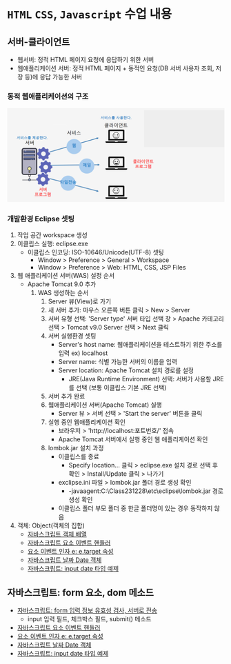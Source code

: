 # `HTML` `CSS`, `Javascript` 수업 내용


## 서버-클라이언트

- 웹서버: 정적 HTML 페이지 요청에 응답하기 위한 서버
- 웹애플리케이션 서버: 정적 HTML 페이지 + 동적인 요청(DB 서버 사용자 조회, 저장 등)에 응답 가능한 서버

### 동적 웹애플리케이션의 구조

![Client Server Image](images/client_server.png)

### 개발환경 Eclipse 셋팅

1. 작업 공간 workspace 생성
2. 이클립스 실행: eclipse.exe
    - 이클립스 인코딩: ISO-10646/Unicode(UTF-8) 셋팅
        - Window > Preference > General > Workspace
        - Window > Preference > Web: HTML, CSS, JSP Files
3. 웹 애플리케이션 서버(WAS) 설정 순서
    - Apache Tomcat 9.0 추가
        1. WAS 생성하는 순서
            1. Server 뷰(View)로 가기
            2. 새 서버 추가: 마우스 오른쪽 버튼 클릭 > New > Server
            3. 서버 유형 선택: 'Server type' 서버 타입 선택 창 > Apache 카테고리 선택 > Tomcat v9.0 Server 선택 > Next 클릭
            4. 서버 실행환경 셋팅
                - Server's host name: 웹애플리케이션을 테스트하기 위한 주소를 입력 ex) localhost
                - Server name: 식별 가능한 서버의 이름을 입력
                - Server location: Apache Tomcat 설치 경로를 설정
                    - JRE(Java Runtime Environment) 선택: 서버가 사용할 JRE를 선택 (보통 이클립스 기본 JRE 선택)
            5. 서버 추가 완료
            6. 웹애플리케이션 서버(Apache Tomcat) 실행
                - Server 뷰 > 서버 선택 > 'Start the server' 버튼을 클릭
            7. 실행 중인 웹애플리케이션 확인
                - 브라우저 > 'http://localhost:포트번호/' 접속
                - Apache Tomcat 서버에서 실행 중인 웹 애플리케이션 확인
            8. lombok.jar 설치 과정
                - 이클립스를 종료
                    - Specify location... 클릭 >  eclipse.exe 설치 경로 선택 후 확인 > Install/Update 클릭 > 나가기
                - exclipse.ini 파일 > lombok.jar 폴더 경로 생성 확인
                    - -javaagent:C:\Class231228\etc\eclipse\lombok.jar 경로 생성 확인
                - 이클립스 폴더 부모 폴더 중 한글 폴더명이 있는 경우 동작하지 않음
4. 객체: Object(객체의 집합)
    - [자바스크립트 객체 배열](day5_js/20_object.html)
    - [자바스크립트 요소 이벤트 핸들러](day6_js/23_addEventListenter.html)
    - [요소 이벤트 인자 e: e.target 속성](day6_js/24_evetTarget.html)
    - [자바스크립트 날짜 Date 객체](day6_js/25_date.html)
    - [자바스크립트: input date 타입 예제](day6_js/26_dateForm.html)

## 자바스크립트: form 요소, dom 메소드

- [자바스크립트: form 입력 정보 유효성 검사, 서버로 전송](day5_js/19_formValid.html)
    - input 입력 필드, 체크박스 필드, submit() 메소드
- [자바스크립트 요소 이벤트 핸들러](day6_js/23_addEventListenter.html)
- [요소 이벤트 인자 e: e.target 속성](day6_js/24_evetTarget.html)
- [자바스크립트 날짜 Date 객체](day6_js/25_date.html)
- [자바스크립트: input date 타입 예제](day6_js/26_dateForm.html)